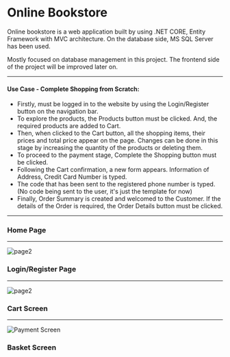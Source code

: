 # Online Bookstore
Online bookstore is a web application built by using .NET CORE, Entity Framework with MVC architecture. On the database side, MS SQL Server has been used.

Mostly focused on database management in this project. The frontend side of the project will be improved later on.

------------

#### Use Case - Complete Shopping from Scratch:
- Firstly, must be logged in to the website by using the Login/Register button on the navigation bar.
- To explore the products, the Products button must be clicked. And, the required products are added to Cart.
- Then, when clicked to the Cart button, all the shopping items, their prices and total price appear on the page. Changes can be done in this stage by increasing the quantity of the products or deleting them.
- To proceed to the payment stage, Complete the Shopping button must be clicked.
- Following the Cart confirmation, a new form appears. Information of Address, Credit Card Number is typed.
- The code that has been sent to the registered phone number is typed. (No code being sent to the user, it's just the template for now)
- Finally, Order Summary is created and welcomed to the Customer. If the details of the Order is required, the Order Details button must be clicked.


------------

### Home Page
------------
![page2](readme/page2.png)

 ### Login/Register Page
------------
![page2](readme/page2.png)

### Cart Screen
------------
![Payment Screen](https://i.hizliresim.com/BjhUO1.png)

### Basket Screen

